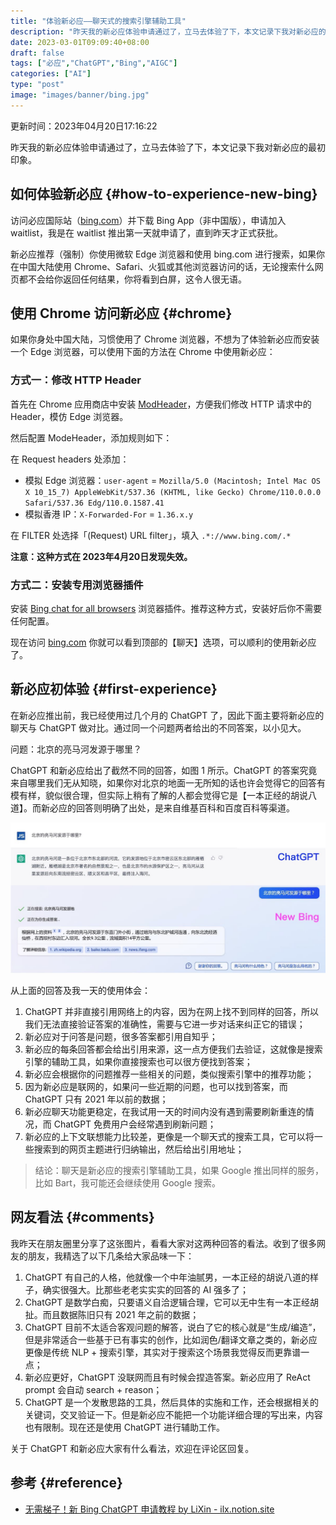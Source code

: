 ```yaml
---
title: "体验新必应——聊天式的搜索引擎辅助工具"
description: "昨天我的新必应体验申请通过了，立马去体验了下，本文记录下我对新必应的最初印象。"
date: 2023-03-01T09:09:40+08:00
draft: false
tags: ["必应","ChatGPT","Bing","AIGC"]
categories: ["AI"]
type: "post"
image: "images/banner/bing.jpg"
---
```


更新时间：2023年04月20日17:16:22

昨天我的新必应体验申请通过了，立马去体验了下，本文记录下我对新必应的最初印象。

## 如何体验新必应 {#how-to-experience-new-bing}

访问必应国际站（[bing.com](https://bing.com)）并下载 Bing App（非中国版），申请加入 waitlist，我是在 waitlist 推出第一天就申请了，直到昨天才正式获批。

新必应推荐（强制）你使用微软 Edge 浏览器和使用 bing.com 进行搜索，如果你在中国大陆使用 Chrome、Safari、火狐或其他浏览器访问的话，无论搜索什么网页都不会给你返回任何结果，你将看到白屏，这令人很无语。

## 使用 Chrome 访问新必应 {#chrome}

如果你身处中国大陆，习惯使用了 Chrome 浏览器，不想为了体验新必应而安装一个 Edge 浏览器，可以使用下面的方法在 Chrome 中使用新必应：

### 方式一：修改 HTTP Header

首先在 Chrome 应用商店中安装 [ModHeader](https://chrome.google.com/webstore/detail/modheader-modify-http-hea/idgpnmonknjnojddfkpgkljpfnnfcklj)，方便我们修改  HTTP 请求中的 Header，模仿 Edge 浏览器。

然后配置 ModeHeader，添加规则如下：

在 Request headers 处添加：

- 模拟 Edge 浏览器：`user-agent` =  `Mozilla/5.0 (Macintosh; Intel Mac OS X 10_15_7) AppleWebKit/537.36 (KHTML, like Gecko) Chrome/110.0.0.0 Safari/537.36 Edg/110.0.1587.41`
- 模拟香港 IP：`X-Forwarded-For` =  `1.36.x.y`

在 FILTER 处选择「(Request) URL filter」，填入 `.*://www.bing.com/.*`

**注意：这种方式在 2023年4月20日发现失效。**

### 方式二：安装专用浏览器插件

安装 [Bing chat for all browsers](https://github.com/anaclumos/bing-chat-for-all-browsers) 浏览器插件。推荐这种方式，安装好后你不需要任何配置。

现在访问 [bing.com](https://bing.com) 你就可以看到顶部的【聊天】选项，可以顺利的使用新必应了。

## 新必应初体验 {#first-experience}

在新必应推出前，我已经使用过几个月的 ChatGPT 了，因此下面主要将新必应的聊天与 ChatGPT 做对比。通过同一个问题两者给出的不同答案，以小见大。

问题：北京的亮马河发源于哪里？

ChatGPT 和新必应给出了截然不同的回答，如图 1 所示。ChatGPT 的答案究竟来自哪里我们无从知晓，如果你对北京的地面一无所知的话也许会觉得它的回答有模有样，貌似很合理，但实际上稍有了解的人都会觉得它是【一本正经的胡说八道】。而新必应的回答则明确了出处，是来自维基百科和百度百科等渠道。

![图 1：ChatGPT 与新必应给出的不同回答](chatgpt-vs-bing.jpg)

从上面的回答及我一天的使用体会：

1. ChatGPT 并非直接引用网络上的内容，因为在网上找不到同样的回答，所以我们无法直接验证答案的准确性，需要与它进一步对话来纠正它的错误；
2. 新必应对于问答是问题，很多答案都引用自知乎；
3. 新必应的每条回答都会给出引用来源，这一点方便我们去验证，这就像是搜索引擎的辅助工具，如果你直接搜索也可以很方便找到答案；
4. 新必应会根据你的问题推荐一些相关的问题，类似搜索引擎中的推荐功能；
5. 因为新必应是联网的，如果问一些近期的问题，也可以找到答案，而 ChatGPT 只有 2021 年以前的数据；
6. 新必应聊天功能更稳定，在我试用一天的时间内没有遇到需要刷新重连的情况，而 ChatGPT 免费用户会经常遇到刷新问题；
7. 新必应的上下文联想能力比较差，更像是一个聊天式的搜索工具，它可以将一些搜索到的网页主题进行归纳输出，然后给出引用地址；

> 结论：聊天是新必应的搜索引擎辅助工具，如果 Google 推出同样的服务，比如 Bart，我可能还会继续使用 Google 搜索。

## 网友看法 {#comments}

我昨天在朋友圈里分享了这张图片，看看大家对这两种回答的看法。收到了很多网友的朋友，我精选了以下几条给大家品味一下：

1. ChatGPT 有自己的人格，他就像一个中年油腻男，一本正经的胡说八道的样子，确实很强大。比那些老老实实实的回答的 AI 强多了；
2. ChatGPT 是数学白痴，只要语义自洽逻辑合理，它可以无中生有一本正经胡扯。而且数据陈旧只有 2021 年之前的数据；
3. ChatGPT 目前不太适合客观问题的解答，说白了它的核心就是“生成/编造”，但是非常适合一些基于已有事实的创作，比如润色/翻译文章之类的，新必应更像是传统 NLP + 搜索引擎，其实对于搜索这个场景我觉得反而更靠谱一点；
4. 新必应更好，ChatGPT 没联网而且有时候会捏造答案。新必应用了 ReAct prompt 会自动 search + reason；
5. ChatGPT 是一个发散思路的工具，然后具体的实施和工作，还会根据相关的关键词，交叉验证一下。但是新必应不能把一个功能详细合理的写出来，内容也有限制。现在还是使用 ChatGPT 进行辅助工作。

关于 ChatGPT 和新必应大家有什么看法，欢迎在评论区回复。

## 参考 {#reference}

- [无需梯子！新 Bing ChatGPT 申请教程 by LiXin - ilx.notion.site](https://ilx.notion.site/Bing-ChatGPT-by-LiXin-58dbdab242ed479780adab09a371c260)

